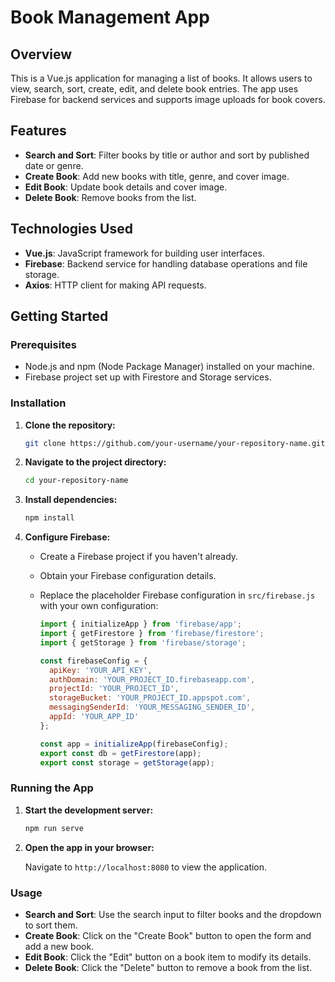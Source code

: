 # Book Management App

## Overview

This is a Vue.js application for managing a list of books. It allows users to view, search, sort, create, edit, and delete book entries. The app uses Firebase for backend services and supports image uploads for book covers.

## Features

- **Search and Sort**: Filter books by title or author and sort by published date or genre.
- **Create Book**: Add new books with title, genre, and cover image.
- **Edit Book**: Update book details and cover image.
- **Delete Book**: Remove books from the list.

## Technologies Used

- **Vue.js**: JavaScript framework for building user interfaces.
- **Firebase**: Backend service for handling database operations and file storage.
- **Axios**: HTTP client for making API requests.

## Getting Started

### Prerequisites

- Node.js and npm (Node Package Manager) installed on your machine.
- Firebase project set up with Firestore and Storage services.

### Installation

1. **Clone the repository:**

    ```bash
    git clone https://github.com/your-username/your-repository-name.git
    ```

2. **Navigate to the project directory:**

    ```bash
    cd your-repository-name
    ```

3. **Install dependencies:**

    ```bash
    npm install
    ```

4. **Configure Firebase:**

    - Create a Firebase project if you haven't already.
    - Obtain your Firebase configuration details.
    - Replace the placeholder Firebase configuration in `src/firebase.js` with your own configuration:

      ```javascript
      import { initializeApp } from 'firebase/app';
      import { getFirestore } from 'firebase/firestore';
      import { getStorage } from 'firebase/storage';

      const firebaseConfig = {
        apiKey: 'YOUR_API_KEY',
        authDomain: 'YOUR_PROJECT_ID.firebaseapp.com',
        projectId: 'YOUR_PROJECT_ID',
        storageBucket: 'YOUR_PROJECT_ID.appspot.com',
        messagingSenderId: 'YOUR_MESSAGING_SENDER_ID',
        appId: 'YOUR_APP_ID'
      };

      const app = initializeApp(firebaseConfig);
      export const db = getFirestore(app);
      export const storage = getStorage(app);
      ```

### Running the App

1. **Start the development server:**

    ```bash
    npm run serve
    ```

2. **Open the app in your browser:**

    Navigate to `http://localhost:8080` to view the application.

### Usage

- **Search and Sort**: Use the search input to filter books and the dropdown to sort them.
- **Create Book**: Click on the "Create Book" button to open the form and add a new book.
- **Edit Book**: Click the "Edit" button on a book item to modify its details.
- **Delete Book**: Click the "Delete" button to remove a book from the list.
